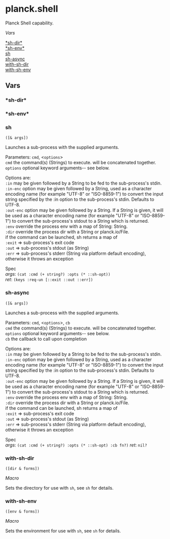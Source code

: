 # planck.shell

Planck Shell capability.

_Vars_

[\*sh-dir\*](#sh-dir)<br/>
[\*sh-env\*](#sh-env)<br/>
[sh](#sh)<br/>
[sh-async](#sh-async)<br/>
[with-sh-dir](#with-sh-dir)<br/>
[with-sh-env](#with-sh-env)<br/>

## Vars

### <a name="sh-dir"></a>\*sh-dir\*

### <a name="sh-env"></a>\*sh-env\*

### <a name="sh"></a>sh
`([& args])`

Launches a sub-process with the supplied arguments.

Parameters: `cmd`, <`options`><br/>
  `cmd`      the command(s) (Strings) to execute. will be concatenated together.<br/>
  `options`  optional keyword arguments-- see below.<br/>

Options are:<br/>
  `:in`      may be given followed by a String to be fed to the sub-process's stdin.<br/>
  `:in-enc`  option may be given followed by a String, used as a character
encoding name (for example "UTF-8" or "ISO-8859-1") to
convert the input string specified by the :in option to the
sub-process's stdin.  Defaults to UTF-8.<br/>
  `:out-enc` option may be given followed by a String. If a
String is given, it will be used as a character encoding
name (for example "UTF-8" or "ISO-8859-1") to convert
the sub-process's stdout to a String which is returned.<br/>
  `:env`    override the process env with a map of String: String.<br/>
  `:dir`     override the process dir with a String or planck.io/File.<br/>
  if the command can be launched, sh returns a map of<br/>
`:exit` => sub-process's exit code<br/>
`:out`  => sub-process's stdout (as String)<br/>
`:err`  => sub-process's stderr (String via platform default encoding),
  otherwise it throws an exception
  
Spec<br/>
 _args_: `(cat :cmd (+ string?) :opts (* ::sh-opt))`<br/>
 _ret_: `(keys :req-un [::exit ::out ::err])`
 
### <a name="sh-async"></a>sh-async
`([& args])`

Launches a sub-process with the supplied arguments.

Parameters: `cmd`, <`options`>, `cb`<br/>
  `cmd`      the command(s) (Strings) to execute. will be concatenated together.<br/>
  `options`  optional keyword arguments-- see below.<br/>
  `cb`       the callback to call upon completion

Options are:<br/>
  `:in`      may be given followed by a String to be fed to the sub-process's stdin.<br/>
  `:in-enc`  option may be given followed by a String, used as a character
encoding name (for example "UTF-8" or "ISO-8859-1") to
convert the input string specified by the :in option to the
sub-process's stdin.  Defaults to UTF-8.<br/>
  `:out-enc` option may be given followed by a String. If a
String is given, it will be used as a character encoding
name (for example "UTF-8" or "ISO-8859-1") to convert
the sub-process's stdout to a String which is returned.<br/>
  `:env`    override the process env with a map of String: String.<br/>
  `:dir`     override the process dir with a String or planck.io/File.<br/>
  if the command can be launched, sh returns a map of<br/>
`:exit` => sub-process's exit code<br/>
`:out`  => sub-process's stdout (as String)<br/>
`:err`  => sub-process's stderr (String via platform default encoding),
  otherwise it throws an exception

Spec<br/>
 _args_: `(cat :cmd (+ string?) :opts (* ::sh-opt) :cb fn?)`
 _ret_: `nil?`
   
### <a name="with-sh-dir"></a>with-sh-dir
`([dir & forms])`

_Macro_

Sets the directory for use with `sh`, see `sh` for details.
  
### <a name="with-sh-env"></a>with-sh-env
`([env & forms])`

_Macro_

Sets the environment for use with `sh`, see `sh` for details.